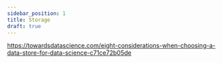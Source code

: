 ```yaml
---
sidebar_position: 1
title: Storage
draft: true
---
```

https://towardsdatascience.com/eight-considerations-when-choosing-a-data-store-for-data-science-c71ce72b05de